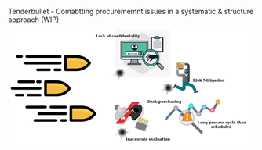 Tenderbullet - Comabtting procurememnt issues in a systematic & structure approach (WIP)

![ideation](https://github.com/joyosive/capstone/blob/master/assests/bullet.png)


